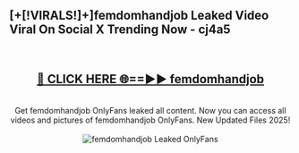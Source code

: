 <h2>[+[!VIRALS!]+]femdomhandjob Leaked Video Viral On Social X Trending Now - cj4a5</h2>
<br>
<div align="center">
<h2><a href="https://libra.edu.pl?femdomhandjob" rel="nofollow">🔴 CLICK HERE 🌐==►► femdomhandjob</a></h2>
<br>
Get femdomhandjob OnlyFans leaked all content. Now you can access all videos and pictures of femdomhandjob OnlyFans. New Updated Files 2025!
<br>
<br>
<a href="https://libra.edu.pl?femdomhandjob" rel="nofollow" data-target="animated-image.originalLink"><img src="https://i.ibb.co.com/WyWwxjT/player-gif2.gif" alt="femdomhandjob Leaked OnlyFans" style="max-width: 100%; display: inline-block;" data-target="animated-image.originalImage"></a>
</div>
<br>